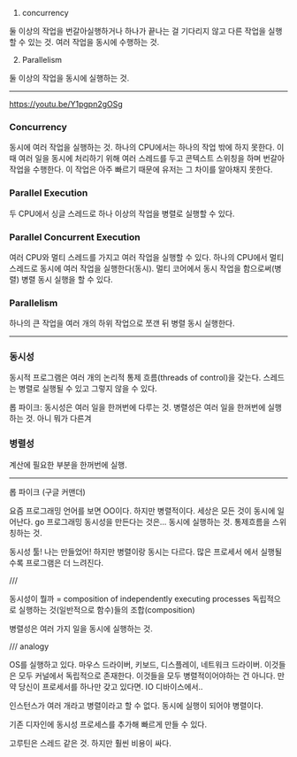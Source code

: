 1. concurrency

둘 이상의 작업을 번갈아실행하거나 하나가 끝나는 걸 기다리지 않고 다른 작업을 실행할 수 있는 것. 여러 작업을 동시에 수행하는 것.

2. Parallelism

둘 이상의 작업을 동시에 실행하는 것.

---

https://youtu.be/Y1pgpn2gOSg

### Concurrency

동시에 여러 작업을 실행하는 것.
하나의 CPU에서는 하나의 작업 밖에 하지 못한다. 이 때 여러 일을 동시에 처리하기 위해 여러 스레드를 두고 콘텍스트 스위칭을 하며 번갈아 작업을 수행한다. 이 작업은 아주 빠르기 때문에 유저는 그 차이를 알아채지 못한다.

### Parallel Execution

두 CPU에서 싱글 스레드로 하나 이상의 작업을 병렬로 실행할 수 있다.

### Parallel Concurrent Execution

여러 CPU와 멀티 스레드를 가지고 여러 작업을 실행할 수 있다.
하나의 CPU에서 멀티 스레드로 동시에 여러 작업을 실행한다(동시). 멀티 코어에서 동시 작업을 함으로써(병렬) 병렬 동시 실행을 할 수 있다.

### Parallelism

하나의 큰 작업을 여러 개의 하위 작업으로 쪼갠 뒤 병렬 동시 실행한다.

---

### 동시성

동시적 프로그램은 여러 개의 논리적 통제 흐름(threads of control)을 갖는다. 스레드는 병렬로 실행될 수 있고 그렇지 않을 수 있다.

롭 파이크: 동시성은 여러 일을 한꺼번에 다루는 것. 병렬성은 여러 일을 한꺼번에 실행하는 것. 아니 뭐가 다른겨

### 병렬성

계산에 필요한 부분을 한꺼번에 실행.

---

롭 파이크 (구글 커맨더)

요즘 프로그래밍 언어를 보면 OO이다.
하지만 병렬적이다.
세상은 모든 것이 동시에 일어난다.
go 프로그래밍
동시성을 만든다는 것은... 동시에 실행하는 것. 통제흐름을 스위칭하는 것.

동시성 툴! 나는 만들었어! 하지만 병렬이랑 동시는 다르다.
많은 프로세서 에서 실행될 수록 프로그램은 더 느려진다.

///

동시성이 뭘까 = composition of independently executing processes
독립적으로 실행하는 것(일반적으로 함수)들의 조합(composition)

병렬성은 여러 가지 일을 동시에 실행하는 것.

/// analogy

OS를 실행하고 있다. 마우스 드라이버, 키보드, 디스플레이, 네트워크 드라이버. 이것들은 모두 커널에서 독립적으로 존재한다. 이것들을 모두 병렬적이어야하는 건 아니다. 만약 당신이 프로세서를 하나만 갖고 있다면. IO 디바이스에서..

인스턴스가 여러 개라고 병렬이라고 할 수 없다. 동시에 실행이 되어야 병렬이다.

기존 디자인에 동시성 프로세스를 추가해 빠르게 만들 수 있다.

고루틴은 스레드 같은 것. 하지만 훨씬 비용이 싸다.
